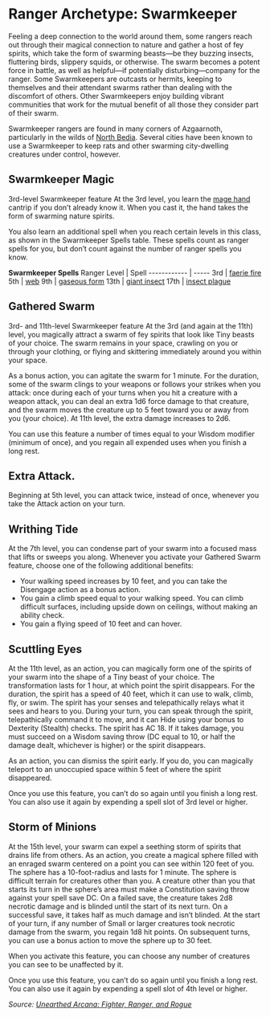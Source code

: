 # Ranger Archetype: Swarmkeeper
Feeling a deep connection to the world around them, some rangers reach out through their magical connection to nature and gather a host of fey spirits, which take the form of swarming beasts—be they buzzing insects, fluttering birds, slippery squids, or otherwise. The swarm becomes a potent force in battle, as well as helpful—if potentially disturbing—company for the ranger. Some Swarmkeepers are outcasts or hermits, keeping to themselves and their attendant swarms rather than dealing with the discomfort of others. Other Swarmkeepers enjoy building vibrant communities that work for the mutual benefit of all those they consider part of their swarm.

Swarmkeeper rangers are found in many corners of Azgaarnoth, particularly in the wilds of [North Bedia](../../Nations/Bedia.md). Several cities have been known to use a Swarmkeeper to keep rats and other swarming city-dwelling creatures under control, however.

## Swarmkeeper Magic
3rd-level Swarmkeeper feature
At the 3rd level, you learn the [mage hand](https://www.dndbeyond.com/spells/mage-hand) cantrip if you don’t already know it. When you cast it, the hand takes the form of swarming nature spirits.

You also learn an additional spell when you reach certain levels in this class, as shown in the Swarmkeeper Spells table. These spells count as ranger spells for you, but don’t count against the number of ranger spells you know.

**Swarmkeeper Spells**
Ranger Level | Spell
------------ | -----
3rd | [faerie fire]()
5th | [web]()
9th | [gaseous form]()
13th | [giant insect]()
17th | [insect plague]()

## Gathered Swarm
3rd- and 11th-level Swarmkeeper feature
At the 3rd (and again at the 11th) level, you magically attract a swarm of fey spirits that look like Tiny beasts of your choice. The swarm remains in your space, crawling on you or through your clothing, or flying and skittering immediately around you within your space.

As a bonus action, you can agitate the swarm for 1 minute. For the duration, some of the swarm clings to your weapons or follows your strikes when you attack: once during each of your turns when you hit a creature with a weapon attack, you can deal an extra 1d6 force damage to that creature, and the swarm moves the creature up to 5 feet toward you or away from you (your choice). At 11th level, the extra damage increases to 2d6.

You can use this feature a number of times equal to your Wisdom modifier (minimum of once), and you regain all expended uses when you finish a long rest.

## Extra Attack.
Beginning at 5th level, you can attack twice, instead of once, whenever you take the Attack action on your turn.

## Writhing Tide
At the 7th level, you can condense part of your swarm into a focused mass that lifts or sweeps you along. Whenever you activate your Gathered Swarm feature, choose one of the following additional benefits:
* Your walking speed increases by 10 feet, and you can take the Disengage action as a bonus action.
* You gain a climb speed equal to your walking speed. You can climb difficult surfaces, including upside down on ceilings, without making an ability check.
* You gain a flying speed of 10 feet and can hover.

## Scuttling Eyes
At the 11th level, as an action, you can magically form one of the spirits of your swarm into the shape of a Tiny beast of your choice. The transformation lasts for 1 hour, at which point the spirit disappears. For the duration, the spirit has a speed of 40 feet, which it can use to walk, climb, fly, or swim. The spirit has your senses and telepathically relays what it sees and hears to you. During your turn, you can speak through the spirit, telepathically command it to move, and it can Hide using your bonus to Dexterity (Stealth) checks. The spirit has AC 18. If it takes damage, you must succeed on a Wisdom saving throw (DC equal to 10, or half the damage dealt, whichever is higher) or the spirit disappears.

As an action, you can dismiss the spirit early. If you do, you can magically teleport to an unoccupied space within 5 feet of where the spirit disappeared.

Once you use this feature, you can’t do so again until you finish a long rest. You can also use it again by expending a spell slot of 3rd level or higher.

## Storm of Minions
At the 15th level, your swarm can expel a seething storm of spirits that drains life from others. As an action, you create a magical sphere filled with an enraged swarm centered on a point you can see within 120 feet of you. The sphere has a 10-foot-radius and lasts for 1 minute. The sphere is difficult terrain for creatures other than you. A creature other than you that starts its turn in the sphere’s area must make a Constitution saving throw against your spell save DC. On a failed save, the creature takes 2d8 necrotic damage and is blinded until the start of its next turn. On a successful save, it takes half as much damage and isn’t blinded. At the start of your turn, if any number of Small or larger creatures took necrotic damage from the swarm, you regain 1d8 hit points. On subsequent turns, you can use a bonus action to move the sphere up to 30 feet.

When you activate this feature, you can choose any number of creatures you can see to be unaffected by it.

Once you use this feature, you can’t do so again until you finish a long rest. You can also use it again by expending a spell slot of 4th level or higher.

*Source: [Unearthed Arcana: Fighter, Ranger, and Rogue](https://dnd.wizards.com/articles/unearthed-arcana/fighter-ranger-rogue)*
